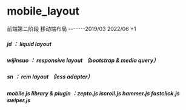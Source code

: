 # mobile_layout
前端第二阶段 移动端布局 -------2019/03 2022/06 +1


##### jd ：   liquid layout
##### wijinsuo ： responsive layout （bootstrap & media query）
##### sn ：   rem layout  （less adapter）

##### mobile js library & plugin  ：zepto.js  iscroll.js hammer.js  fastclick.js swiper.js
